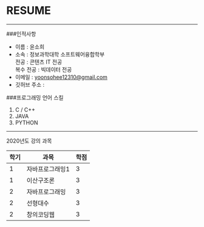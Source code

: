 # RESUME
---

###인적사항
* 이름 : 윤소희
* 소속 : 정보과학대학 소프트웨어융합학부  
  전공 : 콘텐츠 IT 전공  
  복수 전공 : 빅데이터 전공 
* 이메일 : yoonsohee12310@gmail.com
* 깃허브 주소 : 

###프로그래밍 언어 스킬 
1. C / C++
2. JAVA
3. PYTHON

-------------------

2020년도 강의 과목 

|학기|과목|학점| 
|---|---|---|
|1|자바프로그래밍1|3| 
|1|이산구조론|3| 
|2|자바프로그래밍|3| 
|2|선형대수|3| 
|2|창의코딩웹|3| 

